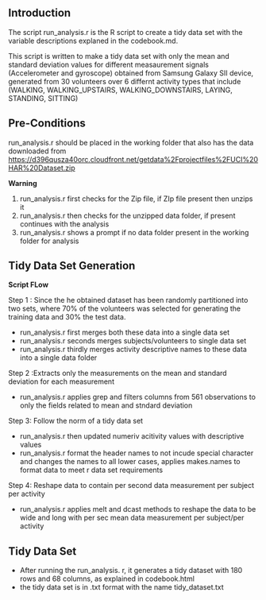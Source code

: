 ## Introduction

The script run_analysis.r is the R script to create a tidy data set with the variable descriptions explaned in the codebook.md.

This script is written to make a tidy data set with only the mean and standard deviation values for different measaurement signals (Accelerometer and gyroscope) obtained from Samsung Galaxy SII device, generated from 30 volunteers over 6 differnt activity types that include (WALKING, WALKING_UPSTAIRS, WALKING_DOWNSTAIRS, LAYING, STANDING, SITTING)

## Pre-Conditions

run_analysis.r should be placed in the working folder that also has the data downloaded from 
https://d396qusza40orc.cloudfront.net/getdata%2Fprojectfiles%2FUCI%20HAR%20Dataset.zip 

<b>Warning</b>
1. run_analysis.r first checks for the Zip file, if ZIp file present then unzips it
2. run_analysis.r then checks for the unzipped data folder, if present continues with the analysis
3. run_analysis.r shows a prompt if no data folder present in the working folder for analysis

## Tidy Data Set Generation

<b>Script FLow </b>

Step 1 : Since the he obtained dataset has been randomly partitioned into two sets, where 70% of the volunteers was selected for generating the training data and 30% the test data.

  - run_analysis.r first merges both these data into a single data set
  - run_analysis.r seconds merges subjects/volunteers to  single data set
  -  run_analysis.r thirdly merges activity descriptive names to  these data into a single data folder
  
Step 2 :Extracts only the measurements on the mean and standard deviation for each measurement

  -  run_analysis.r applies grep and filters columns from 561 observations to only the fields related to mean and stndard deviation
  
Step 3: Follow the norm of a tidy data set 

  -  run_analysis.r then updated numeriv acitivity values with descriptive values
  -  run_analysis.r format the header names to not incude special character and changes the names to all lower cases, applies makes.names
  to format data to meet r data set requirements
  
Step 4: Reshape data to contain per second data measurement per subject per activity
 
   - run_analysis.r applies melt and dcast methods to reshape the data to be wide and long with per
   sec mean data measurement per subject/per activity
  
  
## Tidy Data Set 

- After running the run_analysis. r, it generates a tidy dataset with 180 rows and 68 columns, as explained in codebook.html
- the  tidy data set is in .txt format with the name tidy_dataset.txt